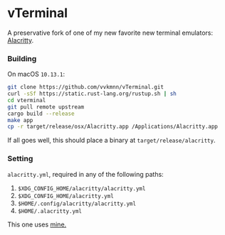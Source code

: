 # vTerminal

A preservative fork of one of my new favorite new terminal emulators:
[Alacritty](https://github.com/jwilm/alacritty).

### Building

On macOS `10.13.1`:

```sh
git clone https://github.com/vvkmnn/vTerminal.git
curl -sSf https://static.rust-lang.org/rustup.sh | sh
cd vterminal
git pull remote upstream
cargo build --release
make app
cp -r target/release/osx/Alacritty.app /Applications/Alacritty.app
```

If all goes well, this should place a binary at `target/release/alacritty`.

### Setting

`alacritty.yml`, required in any of the following paths:

1. `$XDG_CONFIG_HOME/alacritty/alacritty.yml`
2. `$XDG_CONFIG_HOME/alacritty.yml`
3. `$HOME/.config/alacritty/alacritty.yml`
4. `$HOME/.alacritty.yml`

This one uses
[mine.](https://github.com/Vvkmnn/dotfiles/blob/master/.config/alacritty/alacritty.yml)
